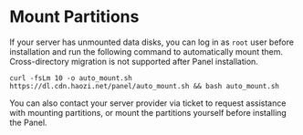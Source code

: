 # Mount Partitions

If your server has unmounted data disks, you can log in as `root` user before installation and run the following command to automatically mount them. Cross-directory migration is not supported after Panel installation.

```shell
curl -fsLm 10 -o auto_mount.sh https://dl.cdn.haozi.net/panel/auto_mount.sh && bash auto_mount.sh
```

You can also contact your server provider via ticket to request assistance with mounting partitions, or mount the partitions yourself before installing the Panel.
